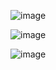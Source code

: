 ![image](https://github.com/user-attachments/assets/e090735c-b908-4dc8-bebb-ea306ffc6b91)

![image](https://github.com/user-attachments/assets/57718f0e-80a9-417c-a3f9-e613723feb5b)

![image](https://github.com/user-attachments/assets/2d79a019-833e-4090-bb7c-04b316fee0d2)
